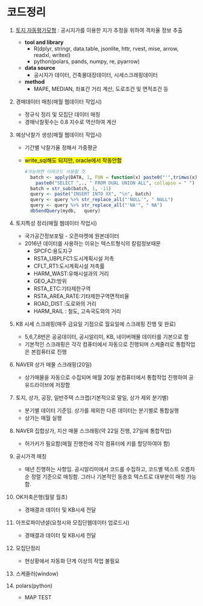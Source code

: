 # 코드정리

1. [토지 자동평가모형](https://gist.github.com/hanjongseon/e128c4279c883895fd5b43bb91f50d30) : 공시지가를 이용한 지가 추정을 위하여 격차율 정보 추출
   - **tool and library** 
     - R(dplyr, stringr, data.table, jsonlite, httr, rvest, mise, arrow, readxl, writexl)
     - python(polars, pands, numpy, re, pyarrow)
   - **data source**
     - 공시지가 데이터, 건축물대장데이터, 시세스크래핑데이터 
   - **method**
     - MAPE, MEDIAN, 좌표간 거리 계산, 도로조건 및 면적조건 등

2. 경매데이터 매칭(매월 웹데이터 작업시)   
   - 정규식 정리 및 모집단 데이터 매칭   
   - 경매낙찰횟수는 0.8 지수로 역산하여 계산

3. 예상낙찰가 생성(매월 웹데이터 작업시)      
   - 기간별 낙찰가율 정해서 가중평균   
   - <mark>write_sql해도 되지만, oracle에서 작동안함</mark>
     
     ```r
     #가능하면 아래코드 사용할 것
       batch <- apply(DATA, 1, FUN = function(x) paste0("'",trimws(x), "'", collapse = ",")) %>% 
         paste0("SELECT ",., " FROM DUAL UNION ALL", collapse = " ")
       batch = str_sub(batch, 1, -11)
       query <- paste("INSERT INTO XX", "\n", batch)
       query <- query %>% str_replace_all("'NULL'", " NULL")
       query <- query %>% str_replace_all("'NA'", " NA")
       dbSendQuery(mydb,   query)
     ```

4. 토지특성 정리(매월 웹데이터 작업시)      
   - 국가공간정보포털 - 오픈마켓에 원본데이터   
   - 2016년 데이터를 사용하는 이유는 텍스트형식의 칼럼정보때문     
     - SPCFC:용도지구     
     - RSTA_UBPLFC1:도시계획시설 저촉     
     - CFLT_RT1:도시계획시설 저촉률     
     - HARM_WAST:유해시설과의 거리     
     - GEO_AZI:방위     
     - RSTA_ETC:기타제한구역     
     - RSTA_AREA_RATE:기타제한구역면적비율     
     - ROAD_DIST :도로와의 거리     
     - HARM_RAIL : 철도, 고속국도와의 거리

5. KB 시세 스크래핑(매주 금요일 기점으로 월요일에 스크래핑 진행 및 완료)
   - 5,6,7,8번은 공공데이터, 공시알리미, KB, 네이버매물 데이터를 기본으로 함
   - 기본적인 스크래핑은 각각 컴퓨터에서 자동으로 진행되며 스케줄러로 통합작업은 본컴퓨터로 진행

6. NAVER 상가 매물 스크래핑(20일)
   - 상가매물을 자동으로 수집되며 매월 20일 본컴퓨터에서 통합작업 진행하여 공유드라이브에 저장함

7. 토지, 상가, 공장, 일반주택 스크랩(기본적으로 말일, 상가 제외 분기별)
   - 분기별 데이터 기준임. 상가를 제외한 다른 데이터는 분기별로 통합실행
   - 상가는 매월 실행

8. NAVER 집합상가, 지산 매물 스크래핑(약 22일 진행, 27일에 통합작업)
   - 허가키가 필요함(매월 진행전에 각각 컴퓨터에 키를 할당하여야 함)

9. 공시가격 매칭
   - 매년 진행하는 사항임. 공시알리미에서 코드를 수집하고, 코드별 텍스트 오름차순 정렬 기준으로 매칭함. 그러나 기본적인 동층호 텍스트로 대부분이 매칭 가능함.

10. OK저축은행(월말 월초)
    - 경매결과 데이터 및 KB시세 전달

11. 아프로파이낸셜(요청시와 모집단웹데이터 업로드시)
    - 경매결과 데이터 및 KB시세 전달

12. 모집단정리
    - 현상황에서 자동화 단계 이상의 작업 불필요

13. 스케줄러(window)

14. polars(python)
    - MAP TEST
